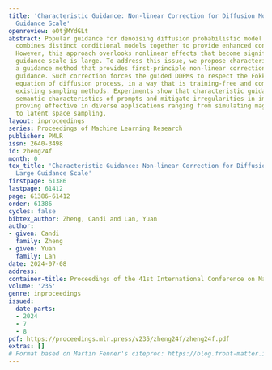 ```yaml
---
title: 'Characteristic Guidance: Non-linear Correction for Diffusion Model at Large
  Guidance Scale'
openreview: eOtjMYdGLt
abstract: Popular guidance for denoising diffusion probabilistic model (DDPM) linearly
  combines distinct conditional models together to provide enhanced control over samples.
  However, this approach overlooks nonlinear effects that become significant when
  guidance scale is large. To address this issue, we propose characteristic guidance,
  a guidance method that provides first-principle non-linear correction for classifier-free
  guidance. Such correction forces the guided DDPMs to respect the Fokker-Planck (FP)
  equation of diffusion process, in a way that is training-free and compatible with
  existing sampling methods. Experiments show that characteristic guidance enhances
  semantic characteristics of prompts and mitigate irregularities in image generation,
  proving effective in diverse applications ranging from simulating magnet phase transitions
  to latent space sampling.
layout: inproceedings
series: Proceedings of Machine Learning Research
publisher: PMLR
issn: 2640-3498
id: zheng24f
month: 0
tex_title: 'Characteristic Guidance: Non-linear Correction for Diffusion Model at
  Large Guidance Scale'
firstpage: 61386
lastpage: 61412
page: 61386-61412
order: 61386
cycles: false
bibtex_author: Zheng, Candi and Lan, Yuan
author:
- given: Candi
  family: Zheng
- given: Yuan
  family: Lan
date: 2024-07-08
address:
container-title: Proceedings of the 41st International Conference on Machine Learning
volume: '235'
genre: inproceedings
issued:
  date-parts:
  - 2024
  - 7
  - 8
pdf: https://proceedings.mlr.press/v235/zheng24f/zheng24f.pdf
extras: []
# Format based on Martin Fenner's citeproc: https://blog.front-matter.io/posts/citeproc-yaml-for-bibliographies/
---
```

